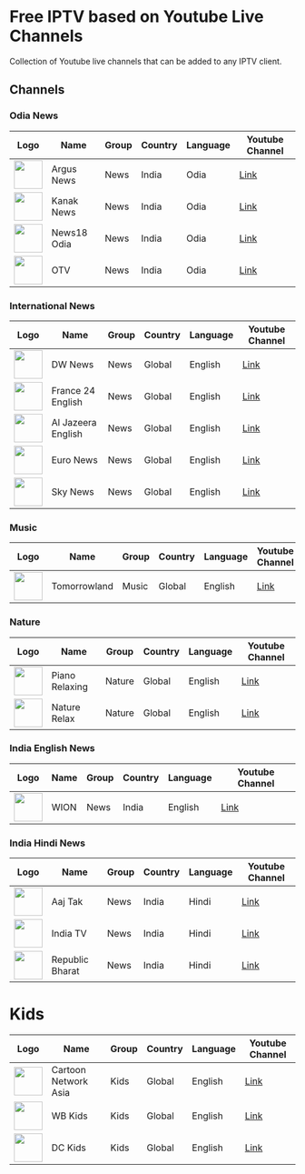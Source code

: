 # Free IPTV based on Youtube Live Channels
Collection of Youtube live channels that can be added to any IPTV client.

## Channels

### Odia News
| Logo | Name | Group | Country | Language | Youtube Channel |
| --- | --- | --- | --- | --- | --- |
| <img src="https://yt3.ggpht.com/ytc/AKedOLSpayG9r8Bd4gUvQN8A-WwNKL_4RCF2IMgl5d_n" width="50"> | Argus News  | News | India | Odia | [Link](https://www.youtube.com/channel/UCwBK7Cdk0wq8rCjxcvaoHzg) |
| <img src="https://yt3.ggpht.com/vxTV33OnAei79YI2dPSTit69z5DaXn6r3jOvYHztTYeBU13ehCik6iKmvgYaO53jPokrWwcb8qo" width="50"> | Kanak News | News | India | Odia | [Link](https://www.youtube.com/channel/UC90RW5ZmBBqp4r2QIQxfACA) |
| <img src="https://yt3.ggpht.com/ytc/AKedOLTMjtN-vrh_KfbZj_vlGVo3ka_LDP2g6fsPuCJmjw" width="50"> | News18 Odia  | News | India | Odia | [Link](https://www.youtube.com/channel/UCUK49UvmYWYLiB7_bZFuFZQ) |
| <img src="https://yt3.ggpht.com/ytc/AKedOLSgRTYyhZKf1NGma__2qf_oa1eJfyLHkSHx9FIHfg" width="50"> | OTV | News | India | Odia | [Link](https://www.youtube.com/channel/UCCgLMMp4lv7fSD2sBz1Ai6Q) |

### International News
| Logo | Name | Group | Country | Language | Youtube Channel |
| --- | --- | --- | --- | --- | --- |
| <img src="https://yt3.ggpht.com/ytc/AKedOLToHygnzerTBVOB3GsUcxsPiMP6dIOzFe9T90R0fAE" width="50"> | DW News | News | Global | English | [Link](https://www.youtube.com/channel/UCknLrEdhRCp1aegoMqRaCZgg) |
| <img src="https://yt3.ggpht.com/ytc/AKedOLSSvx6Lajinz_I-_33UiIWNItieFMkWIAxbDuR_AA" width="50"> | France 24 English | News | Global | English | [Link](https://www.youtube.com/channel/UCQfwfsi5VrQ8yKZ-UWmAEFg) |
| <img src="https://yt3.ggpht.com/ytc/AKedOLSWUC1XEN9_RtfZ6mUX_oN3jo1UuB-KU3tweyxPLb4" width="50"> | Al Jazeera English | News | Global | English | [Link](https://www.youtube.com/channel/UCNye-wNBqNL5ZzHSJj3l8Bg) |
| <img src="https://yt3.ggpht.com/yf11CBlHMr2hTqx-gUoAR_v9W0iRSK7O8PD5Wi5qKIcU7cKKF11Dhwr2KuKZ_SWRnxDVKIct" width="50"> | Euro News | News | Global | English | [Link](https://www.youtube.com/channel/UCSrZ3UV4jOidv8ppoVuvW9Q) |
| <img src="https://yt3.ggpht.com/E96qzkAoX81DQs7wqRHR4rNk1esa4quBPzda2QRzImlhoHOVgRdAN8o-S0Rb_hpygo_n4LdhwTE" width="50"> | Sky News | News | Global | English | [Link](https://www.youtube.com/channel/UCoMdktPbSTixAyNGwb-UYkQ) |

### Music
| Logo | Name | Group | Country | Language | Youtube Channel |
| --- | --- | --- | --- | --- | --- |
| <img src="https://yt3.ggpht.com/5C8e_VL2fvl8tEDcnW5K_TsocwiNxbhuXCpdV2t8DhJO-dz8cWIYq6nT3Mf4F9yBnQmIWZUe" width="50"> | Tomorrowland | Music | Global | English | [Link](https://www.youtube.com/channel/UCsN8M73DMWa8SPp5o_0IAQQ) |

### Nature
| Logo | Name | Group | Country | Language | Youtube Channel |
| --- | --- | --- | --- | --- | --- |
| <img src="https://yt3.ggpht.com/ytc/AKedOLS1ux6GXmgjIw4kkiJHfeuY0Bi9N0kjPaWVKzBv" width="50"> | Piano Relaxing | Nature | Global | English | [Link](https://www.youtube.com/channel/UCEiS8m8OLFI0REntmsTvzjA) |
| <img src="https://yt3.ggpht.com/f9e-m4g6okRrg7TCHLllMQYFxdM4SPTElEKjUWVmb4vbdzFyk2oM6knZuAVGiiZeIpvlNbO4jw" width="50"> | Nature Relax | Nature | Global | English | [Link](https://www.youtube.com/channel/UC80oBMhAYgvV5bCWXs-xCUA) |

### India English News
| Logo | Name | Group | Country | Language | Youtube Channel |
| --- | --- | --- | --- | --- | --- |
| <img src="https://yt3.ggpht.com/ytc/AKedOLQ5U-RWZZWrWBgS5imVahjSmIJpb21BW3Rwwd1XTw" width="50"> | WION | News | India | English | [Link](https://www.youtube.com/channel/UC_gUM8rL-Lrg6O3adPW9K1g) |

### India Hindi News
| Logo | Name | Group | Country | Language | Youtube Channel |
| --- | --- | --- | --- | --- | --- |
| <img src="https://yt3.ggpht.com/ytc/AKedOLQRJiELJWT983TxaxQ8nKgVGP4jgWTvqTaOUFekrB0" width="50"> | Aaj Tak | News | India | Hindi | [Link](https://www.youtube.com/channel/UCt4t-jeY85JegMlZ-E5UWtA) |
| <img src="https://yt3.ggpht.com/y5S847YDNlDZNUUk3xmEfVMUDu2XSe0yAU_qvIpbwKi5VgIYQQc3FGeOANbgu-36sBEDpAwDAQ" width="50"> | India TV | News | India | Hindi | [Link](https://www.youtube.com/channel/UCttspZesZIDEwwpVIgoZtWQ) |
| <img src="https://yt3.ggpht.com/ytc/AKedOLTHZuOu1RwxGkcEsHKE6_WfmeST3JPoWNLxir3alA" width="50"> | Republic Bharat | News | India | Hindi | [Link](https://www.youtube.com/channel/UC7wXt18f2iA3EDXeqAVuKn) |

# Kids
| Logo | Name | Group | Country | Language | Youtube Channel |
| --- | --- | --- | --- | --- | --- |
| <img src="https://yt3.ggpht.com/BnrgYIJLNhJ2p9H-ymJcjVaKTMATWYl9rBix40pemYpkykC4_9gEbF82C_RsKgsRD8YzYXP5mA" width="50"> | Cartoon Network Asia | Kids | Global | English | [Link](https://www.youtube.com/channel/UC9hVEGaTpAYMVd-bRsOYKwA) |
| <img src="https://yt3.ggpht.com/ytc/AKedOLTWSuXvajlpkF0dcqa8Mf2Va5svzH7b9EC1x0Q7zA" width="50"> | WB Kids | Kids | Global | English | [Link](https://www.youtube.com/channel/UC9trsD1jCTXXtN3xIOIU8gg) |
| <img src="https://yt3.ggpht.com/ytc/AKedOLRu2MPHAs_A-Kmv-iTR_8rDC5uv6CoWq5ekM_DATw" width="50"> | DC Kids | Kids | Global | English | [Link](https://www.youtube.com/channel/UCyu8StPfZWapR6rfW_JgqcA) |